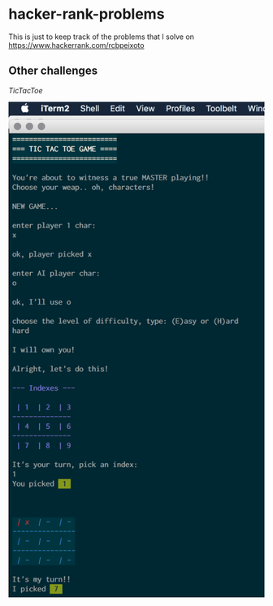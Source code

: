 # hacker-rank-problems

This is just to keep track of the problems that I solve on https://www.hackerrank.com/rcbpeixoto

## Other challenges

*TicTacToe*

![Screenshot](https://raw.githubusercontent.com/rcbop/hacker-rank-challenges/master/python-tic-tac.png)
